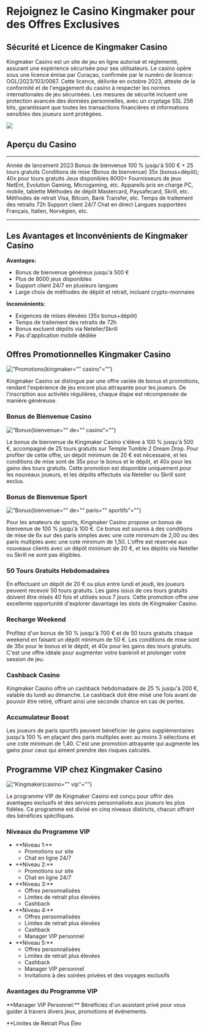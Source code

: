 # Rejoignez le Casino Kingmaker pour des Offres Exclusives

## Sécurité et Licence de Kingmaker Casino

Kingmaker Casino est un site de jeu en ligne autorisé et réglementé,
assurant une expérience sécurisée pour ses utilisateurs. Le casino opère
sous une licence émise par Curaçao, confirmée par le numéro de licence:
OGL/2023/103/0067. Cette licence, délivrée en octobre 2023, atteste de
la conformité et de l'engagement du casino à respecter les normes
internationales de jeu sécurisées. Les mesures de sécurité incluent une
protection avancée des données personnelles, avec un cryptage SSL 256
bits, garantissant que toutes les transactions financières et
informations sensibles des joueurs sont protégées.

[![](https://i.imgur.com/JJwkDm3.png)](https://traff.sbs/frcas)

## Aperçu du Casino

  ----------------------------------------- ---------------------------------------------
  Année de lancement                        2023
  Bonus de bienvenue                        100 % jusqu'à 500 € + 25 tours gratuits
  Conditions de mise (Bonus de bienvenue)   35x (bonus+dépôt); 40x pour tours gratuits
  Jeux disponibles                          8000+
  Fournisseurs de jeux                      NetEnt, Evolution Gaming, Microgaming, etc.
  Appareils pris en charge                  PC, mobile, tablette
  Méthodes de dépôt                         Mastercard, Paysafecard, Skrill, etc.
  Méthodes de retrait                       Visa, Bitcoin, Bank Transfer, etc.
  Temps de traitement des retraits          72h
  Support client                            24/7 Chat en direct
  Langues supportées                        Français, Italien, Norvégien, etc.
  ----------------------------------------- ---------------------------------------------

## Les Avantages et Inconvénients de Kingmaker Casino

**Avantages:**

-   Bonus de bienvenue généreux jusqu'à 500 €
-   Plus de 8000 jeux disponibles
-   Support client 24/7 en plusieurs langues
-   Large choix de méthodes de dépôt et retrait, incluant
    crypto-monnaies

**Inconvénients:**

-   Exigences de mises élevées (35x bonus+dépôt)
-   Temps de traitement des retraits de 72h
-   Bonus excluent dépôts via Neteller/Skrill
-   Pas d'application mobile dédiée

## Offres Promotionnelles Kingmaker Casino

!["Promotions](\%22https://kingmaker-casino.net/wp-content/uploads/2024/08/promotions.webp\%22){kingmaker=""
casino"=""}

Kingmaker Casino se distingue par une offre variée de bonus et
promotions, rendant l'expérience de jeu encore plus attrayante pour les
joueurs. De l'inscription aux activités régulières, chaque étape est
récompensée de manière généreuse.

### Bonus de Bienvenue Casino

!["Bonus](\%22https://kingmaker-casino.net/wp-content/uploads/2024/08/bonus-de-bienvenue-de-casino.webp\%22){bienvenue=""
de="" casino"=""}

Le bonus de bienvenue de Kingmaker Casino s'élève à 100 % jusqu'à 500 €,
accompagné de 25 tours gratuits sur Temple Tumble 2 Dream Drop. Pour
profiter de cette offre, un dépôt minimum de 20 € est nécessaire, et les
conditions de mise sont de 35x pour le bonus et le dépôt, et 40x pour
les gains des tours gratuits. Cette promotion est disponible uniquement
pour les nouveaux joueurs, et les dépôts effectués via Neteller ou
Skrill sont exclus.

### Bonus de Bienvenue Sport

!["Bonus](\%22https://kingmaker-casino.net/wp-content/uploads/2024/08/bonus-de-bienvenue-de-paris-sportifs.webp\%22){bienvenue=""
de="" paris="" sportifs"=""}

Pour les amateurs de sports, Kingmaker Casino propose un bonus de
bienvenue de 100 % jusqu'à 100 €. Ce bonus est soumis à des conditions
de mise de 6x sur des paris simples avec une cote minimum de 2,00 ou des
paris multiples avec une cote minimum de 1,50. L'offre est réservée aux
nouveaux clients avec un dépôt minimum de 20 €, et les dépôts via
Neteller ou Skrill ne sont pas éligibles.

### 50 Tours Gratuits Hebdomadaires

En effectuant un dépôt de 20 € ou plus entre lundi et jeudi, les joueurs
peuvent recevoir 50 tours gratuits. Les gains issus de ces tours
gratuits doivent être misés 40 fois et utilisés sous 7 jours. Cette
promotion offre une excellente opportunité d'explorer davantage les
slots de Kingmaker Casino.

### Recharge Weekend

Profitez d'un bonus de 50 % jusqu'à 700 € et de 50 tours gratuits chaque
weekend en faisant un dépôt minimum de 50 €. Les conditions de mise sont
de 35x pour le bonus et le dépôt, et 40x pour les gains des tours
gratuits. C'est une offre idéale pour augmenter votre bankroll et
prolonger votre session de jeu.

### Cashback Casino

Kingmaker Casino offre un cashback hebdomadaire de 25 % jusqu'à 200 €,
valable du lundi au dimanche. Le cashback doit être misé une fois avant
de pouvoir être retiré, offrant ainsi une seconde chance en cas de
pertes.

### Accumulateur Boost

Les joueurs de paris sportifs peuvent bénéficier de gains
supplémentaires jusqu'à 100 % en plaçant des paris multiples avec au
moins 3 sélections et une cote minimum de 1,40. C'est une promotion
attrayante qui augmente les gains pour ceux qui aiment prendre des
risques calculés.

## Programme VIP chez Kingmaker Casino

!["Kingmaker](\%22https://kingmaker-casino.net/wp-content/uploads/2024/08/vip.webp\%22){casino=""
vip"=""}

Le programme VIP de Kingmaker Casino est conçu pour offrir des avantages
exclusifs et des services personnalisés aux joueurs les plus fidèles. Ce
programme est divisé en cinq niveaux distincts, chacun offrant des
bénéfices spécifiques.

### Niveaux du Programme VIP

-   \*\*Niveau 1:\*\*
    -   Promotions sur site
    -   Chat en ligne 24/7
-   \*\*Niveau 2:\*\*
    -   Promotions sur site
    -   Chat en ligne 24/7
-   \*\*Niveau 3:\*\*
    -   Offres personnalisées
    -   Limites de retrait plus élevées
    -   Cashback
-   \*\*Niveau 4:\*\*
    -   Offres personnalisées
    -   Limites de retrait plus élevées
    -   Cashback
    -   Manager VIP personnel
-   \*\*Niveau 5:\*\*
    -   Offres personnalisées
    -   Limites de retrait plus élevées
    -   Cashback
    -   Manager VIP personnel
    -   Invitations à des soirées privées et des voyages exclusifs

### Avantages du Programme VIP

\*\*Manager VIP Personnel:\*\* Bénéficiez d'un assistant privé pour vous
guider à travers divers jeux, promotions et événements.

\*\*Limites de Retrait Plus Élev

